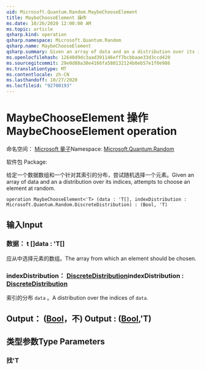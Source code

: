 ```yaml
---
uid: Microsoft.Quantum.Random.MaybeChooseElement
title: MaybeChooseElement 操作
ms.date: 10/26/2020 12:00:00 AM
ms.topic: article
qsharp.kind: operation
qsharp.namespace: Microsoft.Quantum.Random
qsharp.name: MaybeChooseElement
qsharp.summary: Given an array of data and an a distribution over its indices, attempts to choose an element at random.
ms.openlocfilehash: 12640d9dc3aad301146eff7bcbbaae33d3ccd420
ms.sourcegitcommit: 29e0d88a30e4166fa580132124b0eb57e1f0e986
ms.translationtype: MT
ms.contentlocale: zh-CN
ms.lasthandoff: 10/27/2020
ms.locfileid: "92700193"
---
```

# <a name="maybechooseelement-operation"></a><span data-ttu-id="c9c1d-102">MaybeChooseElement 操作</span><span class="sxs-lookup"><span data-stu-id="c9c1d-102">MaybeChooseElement operation</span></span>

<span data-ttu-id="c9c1d-103">命名空间： [Microsoft 量子](xref:Microsoft.Quantum.Random)</span><span class="sxs-lookup"><span data-stu-id="c9c1d-103">Namespace: [Microsoft.Quantum.Random](xref:Microsoft.Quantum.Random)</span></span>

<span data-ttu-id="c9c1d-104">软件包 [](https://nuget.org/packages/)</span><span class="sxs-lookup"><span data-stu-id="c9c1d-104">Package: [](https://nuget.org/packages/)</span></span>


<span data-ttu-id="c9c1d-105">给定一个数据数组和一个针对其索引的分布，尝试随机选择一个元素。</span><span class="sxs-lookup"><span data-stu-id="c9c1d-105">Given an array of data and an a distribution over its indices, attempts to choose an element at random.</span></span>

```qsharp
operation MaybeChooseElement<'T> (data : 'T[], indexDistribution : Microsoft.Quantum.Random.DiscreteDistribution) : (Bool, 'T)
```


## <a name="input"></a><span data-ttu-id="c9c1d-106">输入</span><span class="sxs-lookup"><span data-stu-id="c9c1d-106">Input</span></span>

### <a name="data--t"></a><span data-ttu-id="c9c1d-107">数据： t []</span><span class="sxs-lookup"><span data-stu-id="c9c1d-107">data : 'T[]</span></span>

<span data-ttu-id="c9c1d-108">应从中选择元素的数组。</span><span class="sxs-lookup"><span data-stu-id="c9c1d-108">The array from which an element should be chosen.</span></span>


### <a name="indexdistribution--discretedistribution"></a><span data-ttu-id="c9c1d-109">indexDistribution： [DiscreteDistribution](xref:Microsoft.Quantum.Random.DiscreteDistribution)</span><span class="sxs-lookup"><span data-stu-id="c9c1d-109">indexDistribution : [DiscreteDistribution](xref:Microsoft.Quantum.Random.DiscreteDistribution)</span></span>

<span data-ttu-id="c9c1d-110">索引的分布 `data` 。</span><span class="sxs-lookup"><span data-stu-id="c9c1d-110">A distribution over the indices of `data`.</span></span>



## <a name="output--boolt"></a><span data-ttu-id="c9c1d-111">Output： ([Bool](xref:microsoft.quantum.lang-ref.bool)，不) </span><span class="sxs-lookup"><span data-stu-id="c9c1d-111">Output : ([Bool](xref:microsoft.quantum.lang-ref.bool),'T)</span></span>



## <a name="type-parameters"></a><span data-ttu-id="c9c1d-112">类型参数</span><span class="sxs-lookup"><span data-stu-id="c9c1d-112">Type Parameters</span></span>

### <a name="t"></a><span data-ttu-id="c9c1d-113">找</span><span class="sxs-lookup"><span data-stu-id="c9c1d-113">'T</span></span>

